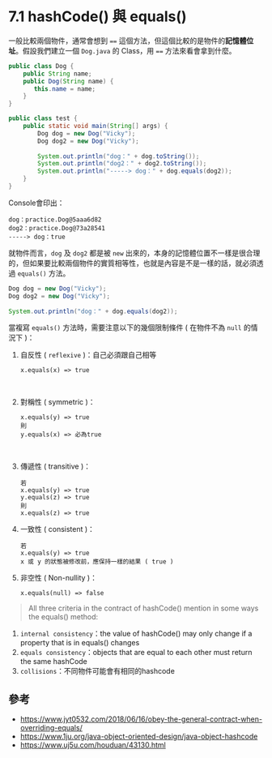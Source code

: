 # 7.1 hashCode() 與 equals()
一般比較兩個物件，通常會想到 `==` 這個方法，但這個比較的是物件的**記憶體位址**。假設我們建立一個 `Dog.java` 的 Class，用 `==` 方法來看會拿到什麼。

```java
public class Dog {
    public String name;
    public Dog(String name) {
       this.name = name;
	}
}
```

```java
public class test {
    public static void main(String[] args) {
        Dog dog = new Dog("Vicky");
        Dog dog2 = new Dog("Vicky");
        
        System.out.println("dog：" + dog.toString());
        System.out.println("dog2：" + dog2.toString());
        System.out.println("-----> dog：" + dog.equals(dog2));
    }
}
```
Console會印出：
```
dog：practice.Dog@5aaa6d82
dog2：practice.Dog@73a28541
-----> dog：true
```
就物件而言，`dog` 及 `dog2` 都是被 `new` 出來的，本身的記憶體位置不一樣是很合理的，但如果要比較兩個物件的實質相等性，也就是內容是不是一樣的話，就必須透過 `equals()` 方法。


```java
Dog dog = new Dog("Vicky");
Dog dog2 = new Dog("Vicky");
		
System.out.println("dog：" + dog.equals(dog2));
```

當複寫 `equals()` 方法時，需要注意以下的幾個限制條件 ( 在物件不為 `null` 的情況下 )：
1. 自反性 ( `reflexive` )：自己必須跟自己相等
   ```
   x.equals(x) => true
   ```
<br/>

2. 對稱性 ( symmetric )：
   ```
   x.equals(y) => true
   則
   y.equals(x) => 必為true
   ```
<br/>

3. 傳遞性 ( transitive )：
   ```
   若 
   x.equals(y) => true
   y.equals(z) => true
   則
   x.equals(z) => true
   ```

4. 一致性 ( consistent )：
   ```
   若
   x.equals(y) => true
   x 或 y 的狀態被修改前，應保持一樣的結果 ( true )
   ```

5. 非空性 ( Non-nullity )：
   ```
   x.equals(null) => false
   ```


> All three criteria in the contract of hashCode() mention in some ways the equals() method:

1. `internal consistency`：the value of hashCode() may only change if a property that is in equals() changes
2. `equals consistency`：objects that are equal to each other must return the same hashCode
3. `collisions`：不同物件可能會有相同的hashcode

## 參考
* https://www.jyt0532.com/2018/06/16/obey-the-general-contract-when-overriding-equals/
* https://www.1ju.org/java-object-oriented-design/java-object-hashcode 
* https://www.uj5u.com/houduan/43130.html
